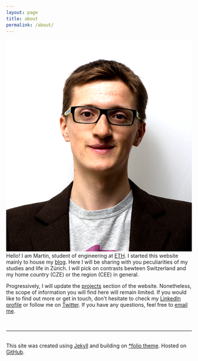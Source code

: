 ```yaml
---
layout: page
title: about
permalink: /about/
---
```


<img class="col one right" src="/img/prof_pic.png">

<br/>
Hello! I am Martin, student of engineering at <a href="http://www.ethz.ch/en/" target="blank">ETH</a>. I started this website mainly to house my <a href="/" target="_self">blog</a>. Here I will be sharing with you peculiarities of my studies and life in Zürich. I will pick on contrasts bewteen Switzerland and my home country (CZE) or the region (CEE) in general.

Progressively, I will update the <a href="/portfolio" target="blank">projects</a> section of the website. Nonetheless, the scope of information you will find here will remain limited. If you would like to find out more or get in touch, don't hesitate to check my <a href="https://www.linkedin.com/in/holubmartin" target="_blank">LinkedIn profile</a> or follow me on <a href="https://twitter.com/holub_martin" target="_blank">Twitter</a>. If you have any questions, feel free to <a href="mailto:martin-holub@outlook.com">email me</a>.


<br/>
<hr/>
<br/>
<span class="contacticon center">
	<a href="mailto:martin-holub@outlook.com"><i class="fa fa-envelope-square"></i></a>
	<a href="https://twitter.com/holub_martin" target="_blank"><i class="fa fa-twitter-square"></i></a>
	<a href="https://www.linkedin.com/in/holubmartin" target="_blank"><i class="fa fa-linkedin-square"></i></a>
	<a href="https://www.researchgate.net/profile/Martin_Holub2" target="_blank"><i class="ai ai-researchgate-square"></i></a>
	<a href="https://github.com/martinholub" target="_blank"><i class="fa fa-github-square"></i></a>
	<a href="/feed.xml" target="_blank"><i class="fa fa-rss-square"></i></a>
</span>

<div class="col three caption">
	This site was created using <a href="https://jekyllrb.com/" target="blank">Jekyll</a> and building on <a href="https://github.com/bogoli/-folio" target="blank">*folio theme</a>. Hosted on <a href="https://github.com/" target="blank">GitHub</a>.
</div>
